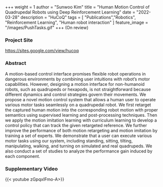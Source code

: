 +++
weight = 1
author = "Sunwoo Kim"
title = "Human Motion Control of Quadrupedal Robots using Deep Reinforcement Learning"
date = "2022-03-28"
description = "HuCoQ"
tags = [
    "Publications","Robotics", "Reinforcement Learning", "Human robot interaction"
]
feature_image = "/images/PushTasks.gif"
+++
(On review)
<!--more-->

### Project Site
https://sites.google.com/view/hucoq

### Abstract
A motion-based control interface promises flexible robot operations in dangerous environments by combining user intuitions with robot’s motor capabilities. However, designing a motion interface for non-humanoid robots, such as quadrupeds or hexapods, is not straightforward because different dynamics and control strategies govern their movements. We propose a novel motion control system that allows a human user to operate various motor tasks seamlessly on a quadrupedal robot. We first retarget the captured human motion into the corresponding robot motion with proper semantics using supervised learning and post-processing techniques. Then we apply the motion imitation learning with curriculum learning to develop a control policy that can track the given retargeted reference. We further improve the performance of both motion retargeting and motion imitation by training a set of experts. We demonstrate that a user can execute various motor tasks using our system, including standing, sitting, tilting, manipulating, walking, and turning on simulated and real quadrupeds. We also conduct a set of studies to  analyze the performance gain induced by each component.

### Supplementary Video

{{< youtube zGpqxIFmo-A>}}
